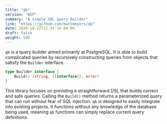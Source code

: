 ```yaml
---
title: "qb"
version: "WIP"
summary: "A simple SQL query builder"
link: "https://github.com/mattmeyers/qb"
date: 2020-10-22T21:34:16-04:00
draft: false
weight: 500
---
```


`qb` is a query builder aimed primarily at PostgreSQL. It is able to build complicated queries by recursively constructing queries from objects that satisfy the `Builder` interface. 

```go
type Builder interface {
    Build() (string, []interface{}, error)
}
```

This library focuses on providing a straightforward DSL that builds correct and safe queries. Calling the `Build()` method returns a parameterized query that can run without fear of SQL injection. `qb` is designed to easily integrate into existing projects. It functions without any knowledge of the database being used, meaning `qb` functions can simply replace current query definitions.